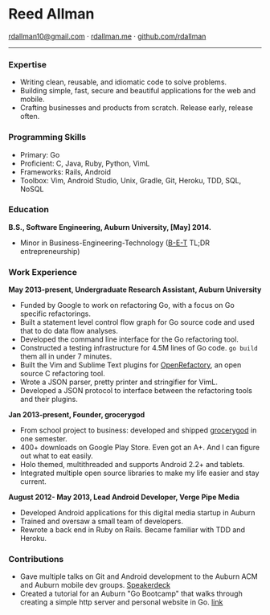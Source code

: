 # Reed Allman

<rdallman10@gmail.com> · [rdallman.me]  · [github.com/rdallman]

-------------------------------------------------------------------

### Expertise

  * Writing clean, reusable, and idiomatic code to solve problems.
  * Building simple, fast, secure and beautiful applications for the web and mobile.
  * Crafting businesses and products from scratch. Release early, release often.

### Programming Skills

  * Primary: Go
  * Proficient: C, Java, Ruby, Python, VimL
  * Frameworks: Rails, Android
  * Toolbox: Vim, Android Studio, Unix, Gradle, Git, Heroku, TDD, SQL, NoSQL

### Education

**B.S., Software Engineering, Auburn University, [May] 2014.**

  *  Minor in Business-Engineering-Technology ([B-E-T] TL;DR entrepreneurship)

### Work Experience

**May 2013-present, Undergraduate Research Assistant, Auburn University**

  *  Funded by Google to work on refactoring Go, with a focus on Go specific refactorings.
  *  Built a statement level control flow graph for Go source code and used that to do data flow analyses.
  *  Developed the command line interface for the Go refactoring tool.
  *  Constructed a testing infrastructure for 4.5M lines of Go code. `go build` them all in under 7 minutes.
  *  Built the Vim and Sublime Text plugins for [OpenRefactory], an open source C refactoring tool.
  *  Wrote a JSON parser, pretty printer and stringifier for VimL.
  *  Developed a JSON protocol to interface between the refactoring tools and their plugins.

**Jan 2013-present, Founder, grocerygod**

  *  From school project to business: developed and shipped [grocerygod] in one semester.
  *  400+ downloads on Google Play Store. Even got an A+. And I can figure out what to eat easily.
  *  Holo themed, multithreaded and supports Android 2.2+ and tablets.
  *  Integrated multiple open source libraries to make my life easier and stay current.

**August 2012- May 2013, Lead Android Developer, Verge Pipe Media**

  *  Developed Android applications for this digital media startup in Auburn
  *  Trained and oversaw a small team of developers.
  *  Rewrote a back end in Ruby on Rails. Became familiar with TDD and Heroku.

### Contributions

  *  Gave multiple talks on Git and Android development to the Auburn ACM 
     and Auburn mobile dev groups. [Speakerdeck]
  *  Created a tutorial for an Auburn "Go Bootcamp" that walks through creating
     a simple http server and personal website in Go.
     [link](http://github.com/rdallman/gofirst)


[OpenRefactory]:http://openrefactory.org/
[grocerygod]:https://play.google.com/store/apps/details?id=com.bet.grocerygod
[B-E-T]:http://www.eng.auburn.edu/research/centers/twc/bet/directors-note.html
[Get Charitable]:https://play.google.com/store/apps/details?id=com.vergepipemedia.charitable
[rdallman.me]:http://www.rdallman.me
[github.com/rdallman]:http://github.com/rdallman
[Speakerdeck]:https://speakerdeck.com/rdallman


